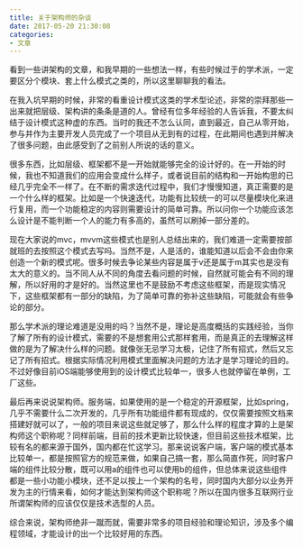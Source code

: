```yaml
---
title: 关于架构师的杂谈
date: 2017-05-20 21:30:08
categories:
- 文章
---
```


看到一些讲架构的文章，和我早期的一些想法一样，有些时候过于的学术派，一定要区分个模块、套上什么模式之类的，所以这里聊聊我的看法。

<!--more-->

在我入坑早期的时候，非常的看重设计模式这类的学术型论述，非常的崇拜那些一出来就把层级、架构讲的条条是道的人。曾经有位多年经验的人告诉我，不要太纠结于设计模式这种虚的东西。当时的我还不怎么认同，直到最近，自己从零开始，参与并作为主要开发人员完成了一个项目从无到有的过程，在此期间也遇到并解决了很多问题，由此感受到了之前别人所说的话的意义。

很多东西，比如层级、框架都不是一开始就能够完全的设计好的。在一开始的时候，我也不知道我们的应用会变成什么样子，或者说目前的结构和一开始构思的已经几乎完全不一样了。在不断的需求迭代过程中，我们才慢慢知道，真正需要的是一个什么样的框架。比如是一个快速迭代，功能有比较统一的可以尽量模块化来进行复用，而一个功能稳定的内容则需要设计的简单可靠。所以问你一个功能应该怎么设计是不能判断一个人的能力有多高的，虽然可以刷掉一部分差的。

现在大家说的mvc，mvvm这些模式也是别人总结出来的，我们难道一定需要按部就班的去按照这个模式去写吗。当然不是，人是活的，谁能知道以后会不会由你来创造一个新的模式呢。很多时候去争论某些内容是属于v还是属于m其实也是没有太大的意义的。当不同人从不同的角度去看问题的时候，自然就可能会有不同的理解，所以好用的才是好的。当然这里也不是鼓励不考虑这些框架，而是现实情况下，这些框架都有一部分的缺陷，为了简单可靠的弥补这些缺陷，可能就会有些争论的部分。

那么学术派的理论难道是没用的吗？当然不是，理论是高度概括的实践经验，当你了解了所有的设计模式，需要的不是想套用公式那样套用，而是真正的去理解这样做的是为了解决什么样的问题。就像张无忌学习太极，记住了所有招式，然后又忘记了所有招式。根据实际情况利用模式里面解决问题的方法才是学习理论的目的。不过好像目前iOS端能够使用到的设计模式比较单一，很多人也就停留在单例，工厂这些。

最后再来说说架构师。服务端，如果使用的是一个稳定的开源框架，比如spring，几乎不需要什么二次开发的，几乎所有功能组件都有现成的，仅仅需要按照文档来搭建好就可以了，一般的项目来说这些就足够了，那么什么样的程度才算的上是架构师这个职称呢？同样前端，目前的技术更新比较快速，但目前这些技术框架，比较有名的都来源于国外，国内都在忙这学习。那来说说客户端，客户端的模式基本比较单一，都是按照官方的规范来做，如果自己搞一套，那么简直作死，同时客户端的组件比较分散，既可以用a的组件也可以使用b的组件，但总体来说这些组件都是一些小功能小模块，还不足以按上一个架构的名号，同时国内大部分以业务开发为主的行情来看，如何才能达到架构师这个职称呢？所以在国内很多互联网行业所谓架构师的应该仅仅是技术选型的人员。

综合来说，架构师绝非一蹴而就，需要非常多的项目经验和理论知识，涉及多个编程领域，才能设计的出一个比较好用的东西。
